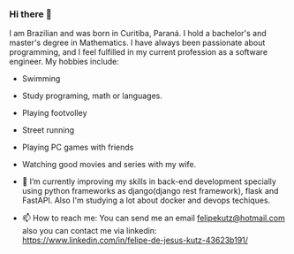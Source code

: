 ### Hi there 👋
I am Brazilian and was born in Curitiba, Paraná. I hold a bachelor's and master's degree in Mathematics. I have always been passionate about programming, and I feel fulfilled in my current profession as a software engineer. 
My hobbies include:
- Swimming
- Study programing, math or languages.
- Playing footvolley
- Street running
- Playing PC games with friends
- Watching good movies and series with my wife.

- 🌱 I’m currently improving my skills in back-end development specially using python frameworks as django(django rest framework), flask and FastAPI. Also I'm studying a lot about docker and devops techiques. 
- 📫 How to reach me: You can send me an email felipekutz@hotmail.com also you can contact me via linkedin: https://www.linkedin.com/in/felipe-de-jesus-kutz-43623b191/
